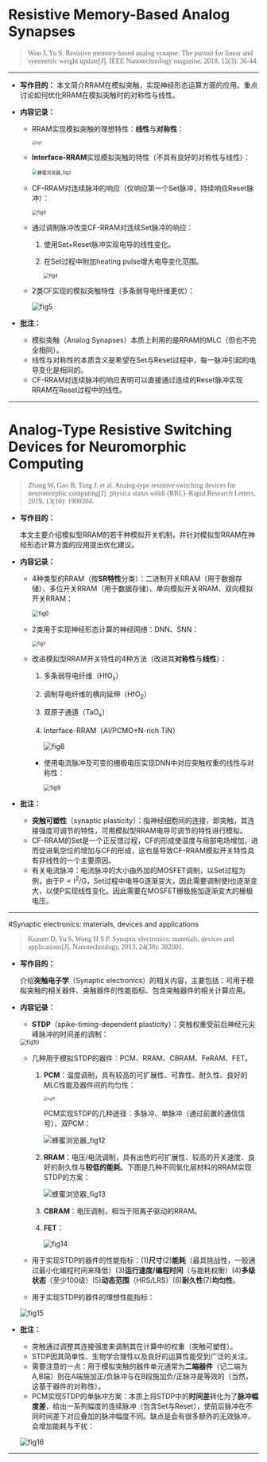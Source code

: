 # Resistive Memory-Based Analog Synapses

><font face="Times New Roman" >Woo J, Yu S. Resistive memory-based analog synapse: The pursuit for linear and symmetric weight update[J]. IEEE Nanotechnology magazine, 2018, 12(3): 36-44.</font>
***
- **写作目的：**
  本文简介RRAM在模拟突触，实现神经形态运算方面的应用。重点讨论如何优化RRAM在模拟突触时的对称性与线性。

- **内容记录：**
    - RRAM实现模拟突触的理想特性：**线性**与**对称性**：
    
      <img src="https://raw.githubusercontent.com/posvirus/Image_storage/main/fig1.png" alt="fig1" style="zoom: 50%;" />
    
    - **Interface-RRAM**实现模拟突触的特性（不具有良好的对称性与线性）：
    
      <img src="https://raw.githubusercontent.com/posvirus/Image_storage/main/%E8%9C%82%E8%9C%9C%E6%B5%8F%E8%A7%88%E5%99%A8_fig2.png" alt="蜂蜜浏览器_fig2" style="zoom: 67%;" />
    
    - CF-RRAM对连续脉冲的响应（仅响应第一个Set脉冲，持续响应Reset脉冲）：
    
      <img src="https://raw.githubusercontent.com/posvirus/Image_storage/main/fig3.png" alt="fig3" style="zoom: 67%;" />
    
    - 通过调制脉冲改变CF-RRAM对连续Set脉冲的响应：
    
      1. 使用Set+Reset脉冲实现电导的线性变化。
    
      2. 在Set过程中附加heating pulse增大电导变化范围。
    
         <img src="https://raw.githubusercontent.com/posvirus/Image_storage/main/fig4.png" alt="fig4" style="zoom:67%;" />
    
    - 2类CF实现的模拟突触特性（多条弱导电纤维更优）：
    
      ![fig5](https://raw.githubusercontent.com/posvirus/Image_storage/main/fig5.png)

- **批注：**
  - 模拟突触（Analog Synapses）本质上利用的是RRAM的MLC（但也不完全相同）。
  - 线性与对称性的本质含义是希望在Set与Reset过程中，每一脉冲引起的电导变化是相同的。
  - CF-RRAM对连续脉冲的响应表明可以直接通过连续的Reset脉冲实现RRAM在Reset过程中的线性。

***

# Analog-Type Resistive Switching Devices for Neuromorphic Computing  

><font face="Times New Roman">Zhang W, Gao B, Tang J, et al. Analog‐type resistive switching devices for neuromorphic computing[J]. physica status solidi (RRL)–Rapid Research Letters, 2019, 13(10): 1900204.</font>

- **写作目的：**

  本文主要介绍模拟型RRAM的若干种模拟开关机制，并针对模拟型RRAM在神经形态计算方面的应用提出优化建议。

- **内容记录：**

  - 4种类型的RRAM（按**SR特性**分类）：二进制开关RRAM（用于数据存储）、多位开关RRAM（用于数据存储）、单向模拟开关RRAM、双向模拟开关RRAM：

    <img src="https://raw.githubusercontent.com/posvirus/Image_storage/main/fig6.png" alt="fig6" style="zoom:80%;" />

  - 2类用于实现神经形态计算的神经网络：DNN、SNN：

    <img src="https://raw.githubusercontent.com/posvirus/Image_storage/main/fig7.png" alt="fig7" style="zoom:67%;" />

  - 改进模拟型RRAM开关特性的4种方法（改进其**对称性**与**线性**）：

    1. 多条弱导电纤维（$\text{HfO}_\text{x}$）

    2. 调制导电纤维的横向延伸（$\text{HfO}_2$）
  
    3. 双原子通道（$\text{TaO}_\text{x}$）
  
    4. Interface-RRAM（$\text{Al/PCMO+N-rich TiN}$）
  
       ![fig8](https://raw.githubusercontent.com/posvirus/Image_storage/main/fig8.png)
  
    - 使用电流脉冲及可变的栅极电压实现DNN中对应突触权重的线性与对称性：
  
      <img src="https://raw.githubusercontent.com/posvirus/Image_storage/main/fig9.png" alt="fig9" style="zoom:80%;" />
  
- **批注：**

  - **突触可塑性**（synaptic plasticity）：指神经细胞间的连接，即突触，其连接强度可调节的特性，可用模拟型RRAM电导可调节的特性进行模拟。
  - CF-RRAM的Set是一个正反馈过程，CF的形成使温度与局部电场增加，进而促进氧空位的增加与CF的形成，这也是导致CF-RRAM模拟开关特性具有非线性的一个主要原因。
  - 有关电流脉冲：电流脉冲的大小由外加的MOSFET调制，以Set过程为例，由于$\text{P}=\text{I}^2/\text{G}$，Set过程中电导$\text{G}$逐渐变大，因此需要调制使$\text{I}$也逐渐变大，以使$\text{P}$实现线性变化。因此需要在MOSFET栅极施加逐渐变大的栅极电压。


---

#Synaptic electronics: materials, devices and applications  
><font face="Times New Roman">Kuzum D, Yu S, Wong H S P. Synaptic electronics: materials, devices and applications[J]. Nanotechnology, 2013, 24(38): 382001.</font>

- **写作目的：**

  介绍**突触电子学**（Synaptic electronics）的相关内容，主要包括：可用于模拟突触的相关器件、突触器件的性能指标、包含突触器件的相关计算应用。

- **内容记录：**

  - **STDP**（spike-timing-dependent plasticity）：突触权重受前后神经元尖峰脉冲的时间差的调制：

  <img src="https://raw.githubusercontent.com/posvirus/Image_storage/main/fig10.png" alt="fig10" style="zoom:80%;" />

  - 几种用于模拟STDP的器件：PCM、RRAM、CBRAM、FeRAM、FET。

    1. **PCM**：温度调制，具有较高的可扩展性、可靠性、耐久性、良好的MLC性能及器件间的均匀性：

       <img src="https://raw.githubusercontent.com/posvirus/Image_storage/main/fig11.png" alt="fig11" style="zoom:50%;" />

       PCM实现STDP的几种途径：多脉冲、单脉冲（通过前置的通信信号）、双PCM：

       ![蜂蜜浏览器_fig12](https://raw.githubusercontent.com/posvirus/Image_storage/main/%E8%9C%82%E8%9C%9C%E6%B5%8F%E8%A7%88%E5%99%A8_fig12.png)

    2. **RRAM**：电压/电流调制，具有出色的可扩展性、较高的开关速度、良好的耐久性与**较低的能耗**。下图是几种不同氧化层材料的RRAM实现STDP的方案：

       ![蜂蜜浏览器_fig13](https://raw.githubusercontent.com/posvirus/Image_storage/main/%E8%9C%82%E8%9C%9C%E6%B5%8F%E8%A7%88%E5%99%A8_fig13.png)

    3. **CBRAM**：电压调制，相当于阳离子驱动的RRAM。

    4. **FET**：

       ![fig14](https://raw.githubusercontent.com/posvirus/Image_storage/main/fig14.png)

  - 用于实现STDP的器件的性能指标：(1)**尺寸**(2)**能耗**（最具挑战性，一般通过最小化编程时间来降低）(3)**运行速度/编程时间**（与能耗权衡）(4)**多级状态**（至少100级）(5)**动态范围**（HRS/LRS）(6)**耐久性**(7)**均匀性**。
  - 用于实现STDP的器件的理想性能指标：

  ![fig15](https://raw.githubusercontent.com/posvirus/Image_storage/main/fig15.png)

- **批注：**

  - 突触通过调整其连接强度来调制其在计算中的权重（突触可塑性）。
  - STDP因其简单性、生物学合理性以及良好的运算性能受到广泛的关注。
  - 需要注意的一点：用于模拟突触的器件单元通常为**二端器件**（记二端为A,B端）则在A端施加正/负脉冲与在B段施加负/正脉冲是等效的（当然，这基于器件的对称性）。
  - PCM实现STDP的单脉冲方案：本质上将STDP中的**时间差**转化为了**脉冲幅度差**，给出一系列幅度的连续脉冲（包含Set与Reset），使前后脉冲在不同时间差下对应叠加的脉冲幅度不同。缺点是会有很多额外的无效脉冲，会增加能耗与干扰：

  ![fig16](https://raw.githubusercontent.com/posvirus/Image_storage/main/fig16.jpg)

---

